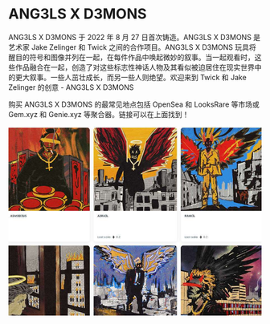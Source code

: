 # ANG3LS X D3MONS

ANG3LS X D3MONS 于 2022 年 8 月 27 日首次铸造。ANG3LS X D3MONS 是艺术家 Jake Zelinger 和 Twick 之间的合作项目。ANG3LS X D3MONS 玩具将醒目的符号和图像并列在一起，在每件作品中唤起微妙的叙事。当一起观看时，这些作品融合在一起，创造了对这些标志性神话人物及其看似被迫居住在现实世界中的更大叙事。一些人茁壮成长，而另一些人则绝望。欢迎来到 Twick 和 Jake Zelinger 的创意 - ANG3LS X D3MONS

购买 ANG3LS X D3MONS 的最常见地点包括 OpenSea 和 LooksRare 等市场或 Gem.xyz 和 Genie.xyz 等聚合器。链接可以在上面找到！

![NFT](image-20220903172223572.jpg)
